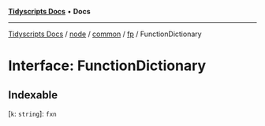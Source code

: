 [**Tidyscripts Docs**](../../../../../../../README.md) • **Docs**

***

[Tidyscripts Docs](../../../../../../../globals.md) / [node](../../../../../README.md) / [common](../../../README.md) / [fp](../README.md) / FunctionDictionary

# Interface: FunctionDictionary

## Indexable

 \[`k`: `string`\]: `fxn`
